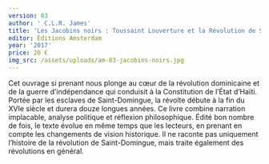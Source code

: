 ```yaml
---
version: 83
author: ' C.L.R. James'
title: 'Les Jacobins noirs : Toussaint Louverture et la Révolution de Saint-Domingue'
editor: Éditions Amsterdam
year: '2017'
price: 20 €
img_src: /assets/uploads/am-83-jacobins-noirs.jpg
---
```

Cet ouvrage si prenant nous plonge au cœur de la révolution dominicaine et de la guerre d’indépendance qui conduisit à la Constitution de l’État d’Haïti. Portée par les esclaves de Saint-Domingue, la révolte débute à la fin du XVIe siècle et durera douze longues années. Ce livre combine narration implacable, analyse politique et réflexion philosophique. Édité bon nombre de fois, le texte évolue en même temps que les lecteurs, en prenant en compte les changements de vision historique. Il ne raconte pas uniquement l’histoire de la révolution de Saint-Domingue, mais traite également des révolutions en général.
